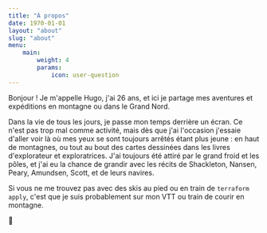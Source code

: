 ```yaml
---
title: "À propos"
date: 1970-01-01
layout: "about"
slug: "about"
menu:
    main:
        weight: 4
        params: 
            icon: user-question
---
```


Bonjour ! Je m'appelle Hugo, j'ai 26 ans, et ici je partage mes aventures et expéditions en montagne ou dans le Grand Nord.

Dans la vie de tous les jours, je passe mon temps derrière un écran. Ce n'est pas trop mal comme activité, mais dès que j'ai l'occasion j'essaie d'aller voir là où mes yeux se sont toujours arrêtés étant plus jeune : en haut de montagnes, ou tout au bout des cartes dessinées dans les livres d'explorateur et exploratrices. J'ai toujours été attiré par le grand froid et les pôles, et j'ai eu la chance de grandir avec les récits de Shackleton, Nansen, Peary, Amundsen, Scott, et de leurs navires.

Si vous ne me trouvez pas avec des skis au pied ou en train de `terraform apply`, c'est que je suis probablement sur mon VTT ou train de courir en montagne.

🖖